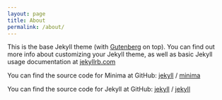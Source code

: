 ```yaml
---
layout: page
title: About
permalink: /about/
---
```


This is the base Jekyll theme (with [Gutenberg](https://matejlatin.github.io/Gutenberg/) on top). You can find out more info about customizing your Jekyll theme, as well as basic Jekyll usage documentation at [jekyllrb.com](https://jekyllrb.com/)

You can find the source code for Minima at GitHub:
[jekyll][jekyll-organization] /
[minima](https://github.com/meowsus/minima-gutenberg)

You can find the source code for Jekyll at GitHub:
[jekyll][jekyll-organization] /
[jekyll](https://github.com/jekyll/jekyll)


[jekyll-organization]: https://github.com/jekyll
